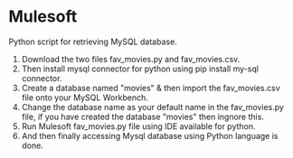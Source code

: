 # Mulesoft
Python script for retrieving MySQL database.
1. Download the two files fav_movies.py and fav_movies.csv.
2. Then install mysql connector for python using pip install my-sql connector.
3. Create a database named "movies" & then import the fav_movies.csv file onto your MySQL Workbench.
4. Change the database name as your default name in the fav_movies.py file, if you have created the database "movies" then ingnore this.
5. Run Mulesoft fav_movies.py file using IDE available for python.
6. And then finally accessing Mysql database using Python language is done.
